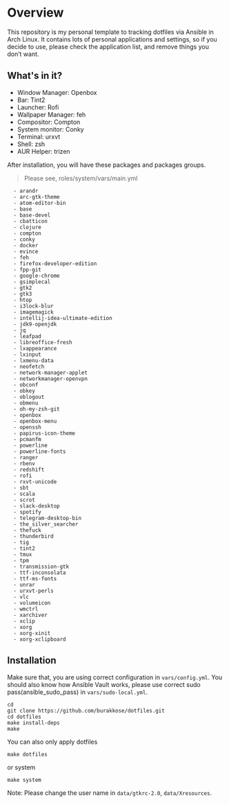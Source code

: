 # Overview

This repository is my personal template to tracking dotfiles via Ansible in Arch Linux. It contains lots of personal applications and settings, so if you decide to use, please check the application list, and remove things you don’t want.

## What's in it?

* Window Manager: Openbox
* Bar: Tint2
* Launcher: Rofi
* Wallpaper Manager: feh
* Compositor: Compton
* System monitor: Conky
* Terminal: urxvt
* Shell: zsh
* AUR Helper: trizen

After installation, you will have these packages and packages groups.

> Please see, roles/system/vars/main.yml

```
  - arandr
  - arc-gtk-theme
  - atom-editor-bin
  - base
  - base-devel
  - cbatticon
  - clojure
  - compton
  - conky
  - docker
  - evince
  - feh
  - firefox-developer-edition
  - fpp-git
  - google-chrome
  - gsimplecal
  - gtk2
  - gtk3
  - htop
  - i3lock-blur
  - imagemagick
  - intellij-idea-ultimate-edition
  - jdk9-openjdk
  - jq
  - leafpad
  - libreoffice-fresh
  - lxappearance
  - lxinput
  - lxmenu-data
  - neofetch
  - network-manager-applet
  - networkmanager-openvpn
  - obconf
  - obkey
  - oblogout
  - obmenu
  - oh-my-zsh-git
  - openbox
  - openbox-menu
  - openssh
  - papirus-icon-theme
  - pcmanfm
  - powerline
  - powerline-fonts
  - ranger
  - rbenv
  - redshift
  - rofi
  - rxvt-unicode
  - sbt
  - scala
  - scrot
  - slack-desktop
  - spotify
  - telegram-desktop-bin
  - the_silver_searcher
  - thefuck
  - thunderbird
  - tig
  - tint2
  - tmux
  - tpm
  - transmission-gtk
  - ttf-inconsolata
  - ttf-ms-fonts
  - unrar
  - urxvt-perls
  - vlc
  - volumeicon
  - wmctrl
  - xarchiver
  - xclip
  - xorg
  - xorg-xinit
  - xorg-xclipboard
```

## Installation

Make sure that, you are using correct configuration in ```vars/config.yml```. You should also know how Ansible Vault works, please use correct sudo pass(ansible_sudo_pass) in ```vars/sudo-local.yml```.

```
cd
git clone https://github.com/burakkose/dotfiles.git 
cd dotfiles
make install-deps
make
```

You can also only apply dotfiles

```make dotfiles```

or system

```make system```

Note: Please change the user name in ```data/gtkrc-2.0```, ```data/Xresources```.


